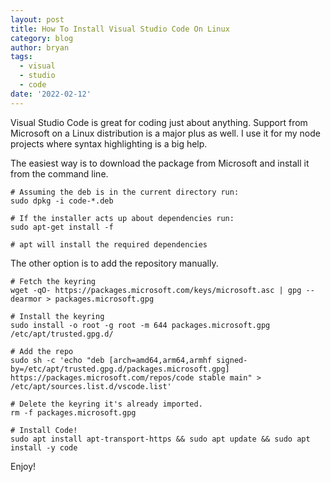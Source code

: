 ```yaml
---
layout: post
title: How To Install Visual Studio Code On Linux
category: blog
author: bryan
tags:
  - visual
  - studio
  - code
date: '2022-02-12'
---
```

Visual Studio Code is great for coding just about anything. Support from Microsoft on a Linux distribution is a major plus as well. I use it for my node projects where syntax highlighting is a big help.

The easiest way is to download the package from Microsoft and install it from the command line.

```
# Assuming the deb is in the current directory run:
sudo dpkg -i code-*.deb

# If the installer acts up about dependencies run:
sudo apt-get install -f

# apt will install the required dependencies
```

The other option is to add the repository manually.

```
# Fetch the keyring
wget -qO- https://packages.microsoft.com/keys/microsoft.asc | gpg --dearmor > packages.microsoft.gpg

# Install the keyring
sudo install -o root -g root -m 644 packages.microsoft.gpg /etc/apt/trusted.gpg.d/

# Add the repo
sudo sh -c 'echo "deb [arch=amd64,arm64,armhf signed-by=/etc/apt/trusted.gpg.d/packages.microsoft.gpg] https://packages.microsoft.com/repos/code stable main" > /etc/apt/sources.list.d/vscode.list'

# Delete the keyring it's already imported.
rm -f packages.microsoft.gpg

# Install Code!
sudo apt install apt-transport-https && sudo apt update && sudo apt install -y code

```

Enjoy!
